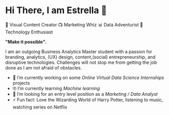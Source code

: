 # Hi There, I am Estrella 👋

🌈 Visual Content Creator
📺 Marketing Whiz
📊 Data Adventurist
🤖 Technology Enthusiast 

**"Make it possible".**

I am an outgoing Business Analytics Master student with a passion for branding, analytics, (UX) design, content,(social) entrepreneurship, and disruptive technologies. Challenges will not stop me from getting the job done as I am not afraid of obstacles. 

- 🔭 I’m currently working on some *Online Virtual Data Science Internships* projects
- 🤓 I’m currently learning *Machine learning*
- 🤔 I’m looking for an entry level position as a *Marketing  / Data Analyst*
- ⚡ Fun fact: Love the Wizarding World of Harry Potter, listening to music, watching series on Netflix
<!--
**EstrellaSpaans/EstrellaSpaans** is a ✨ _special_ ✨ repository because its `README.md` (this file) appears on your GitHub profile.

